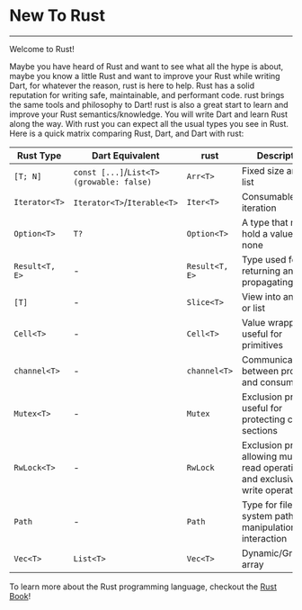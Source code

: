 # New To Rust
***
Welcome to Rust!

Maybe you have heard of Rust and want to see what all the hype is about, maybe you know a little Rust
and want to improve your Rust while writing Dart, for whatever the reason, rust is here to help.
Rust has a solid reputation for writing safe, maintainable, and performant code. 
rust brings the same tools and philosophy to Dart!
rust is also a great start to learn and improve your Rust semantics/knowledge. You will write Dart and learn Rust along the way.
With rust you can expect all the usual types you see in Rust. Here is a quick matrix
comparing Rust, Dart, and Dart with rust:

| Rust Type         | Dart Equivalent | rust | Description                                             |
|-------------------|-----------------|----------------------|---------------------------------------------------------|
| `[T; N]`          | `const [...]`/`List<T>(growable: false)` | `Arr<T>`            | Fixed size array or list                                   |
| `Iterator<T>`     | `Iterator<T>`/`Iterable<T>`   |  `Iter<T>`                  | Consumable iteration
| `Option<T>`       | `T?`            | `Option<T>`                    | A type that may hold a value or none                   |
| `Result<T, E>`    |  - | `Result<T, E>`  | Type used for returning and propagating errors|                         |
| `[T]`             | - | `Slice<T>`                    | View into an array or list                                 |
| `Cell<T>`         | - | `Cell<T>`                    | Value wrapper, useful for primitives                                  |
| `channel<T>`      | - | `channel<T>` | Communication between produces and consumers
| `Mutex<T>`      | - | `Mutex` | Exclusion primitive useful for protecting critical sections
| `RwLock<T>`      | - | `RwLock` |  Exclusion primitive allowing multiple read operations and exclusive write operations
| `Path`            | - | `Path`  | Type for file system path manipulation and interaction
| `Vec<T>`          | `List<T>`       | `Vec<T>`                    | Dynamic/Growable array                              |

To learn more about the Rust programming language, checkout the [Rust Book](https://doc.rust-lang.org/book/ch00-00-introduction.html)!